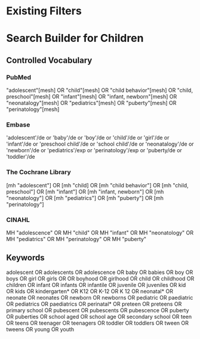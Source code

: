 # Existing Filters

# Search Builder for Children

## Controlled Vocabulary

### PubMed
"adolescent"[mesh] OR "child"[mesh] OR "child behavior"[mesh] OR "child, preschool"[mesh] OR "infant"[mesh] OR "infant, newborn"[mesh] OR "neonatalogy"[mesh] OR "pediatrics"[mesh] OR "puberty"[mesh]  OR "perinatology"[mesh]
### Embase
'adolescent'/de or 'baby'/de or 'boy'/de or 'child'/de or 'girl'/de or 'infant'/de or 'preschool child'/de or 'school child'/de or 'neonatalogy'/de or 'newborn'/de or 'pediatrics'/exp or 'perinatology'/exp  or 'puberty/de or 'toddler'/de
### The Cochrane Library
[mh "adolescent"] OR [mh "child] OR [mh "child behavior"] OR [mh "child, preschool"] OR [mh "infant"] OR [mh "infant, newborn"] OR [mh "neonatology"] OR [mh "pediatrics"] OR [mh "puberty"] OR [mh "perinatology"]
### CINAHL
MH "adolescence" OR MH "child" OR MH "infant" OR MH "neonatology" OR MH "pediatrics" OR MH "perinatology" OR MH "puberty"

## Keywords
adolescent OR adolescents OR adolescence OR baby OR babies OR boy OR boys OR girl OR girls OR OR boyhood OR girlhood OR child OR childhood OR children OR infant OR infants OR infantile OR juvenile OR juveniles OR kid OR kids OR kindergarten* OR K12 OR K-12 OR K 12 OR neonatal* OR neonate OR neonates OR newborn OR newborns OR pediatric OR paediatric OR pediatrics OR paediatrics OR perinatal* OR preteen OR preteens OR primary school OR pubescent OR pubescents OR pubescence OR puberty OR puberties OR school aged OR school age OR secondary school OR teen OR teens OR teenager OR teenagers OR toddler OR toddlers OR tween OR tweens OR young OR youth 
